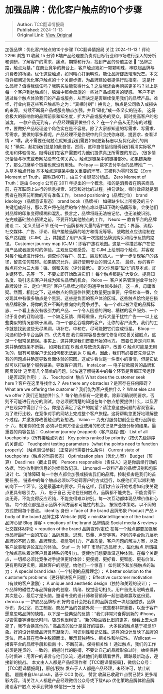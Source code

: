 # 加强品牌：优化客户触点的10个步骤

> **Author:** TCC翻译情报局  
> **Published:** 2024-11-13  
> **Original Link:** [View Original](https://www.woshipm.com/marketing/6140125.html)

---

加强品牌：优化客户触点的10个步骤 TCC翻译情报局 关注 2024-11-13 1 评论 2296 浏览 11 收藏 15 分钟 B端产品经理要负责对目标行业和市场进行深入的分析和调研，了解客户的需求、痛点、期望和行为，找到产品的价值主张 🔗 “品牌之路，触点为基。” 在商业竞争的舞台上，客户触点宛如一颗颗明珠，串联起品牌与消费者的桥梁。优化这些触点，如同精心打磨明珠，能让品牌绽放璀璨光芒。本文将详细阐述优化客户触点的十个关键步骤，为品牌建设者提供行动指南。 这是什么品牌？值得我信任吗？我购买后能获得什么？之后我还会再购买更多吗？以上是每一个客户到达触点时，脑海中都会盘旋的一些对产品或服务的疑惑。 客户不断通过每个触点体验我们的产品或服务，从而决定是否继续使用我们的品牌产品。难怪，行业内将这些客户触点称之为：“真相时刻”！换言之，触点是公司收入或损失的来源。 持续不断将产品或服务触点加强，并且“磁化“成一条坚实的链条。 这将会极大的影响你的品牌前景和知名度，扩大产品或服务的受众，同时提高客户的忠诚度。 一款产品无到有，产品经理需要做些什么？ 在一个产品从无到有的过程中，要做好产品经理这个角色实在是不容易，除了大家都知道的写需求、写需求、写需求，要做的事多着呢。产品经理不是你眼中的只会找你麻烦，提要求.. 查看详情 > “噗，我不需要任何触点就知道我们需要如何更新标志以及优化我们的网站！”确实，起初我们就是如此自信。然而，这种自信恰恰阻碍我们看清实际客户使用和体验情况，阻碍我们在客户需要时为他们提供真正所需要的东西。（很多情况恰恰与标志或者网站没有任何关系）。触点是链条中的链接部分。如果链条断了，那么打磨单个链接也就没有用处。 Polipay — 数字支付平台的品牌推广 一、从基本触点开始 基本触点是链条中至关重要的环节。其被称为零时效应（Zero Moment of Truth，简称ZMOT），由三个关键部分组成。 Zero Moment of Truth：是由 Google 公司在 2011 年提出的一个概念，指的是消费者在购买商品前，在互联网上进行的信息搜索、浏览和对比的过程。换句话说，零时效应就是消费者在购买前所做的所有准备工作。 brand positioning（品牌定位） brand ideology（品牌意识形态） brand book（品牌书） 如果缺少以上所提及的三个关键组成部分，那么客户将在随后的每个触点难以感知正确的品牌形象。会使他们对品牌的印象变得模糊和混乱。换言之，品牌将既无法被记忆，也无法被识别。 在完成基础触点搭建之前，不要开始其他触点的工作。 Neuro — 教育平台的品牌建设 二、定义关键环节 任何一个品牌都有大量的客户触点。包括：界面、流程、社交媒体、广告、评论、用户接触品牌的地方和情况等等。 战略触点应该绘制在客户路程图（CJM）上，其描述了用户从第一次接触品牌到购买和给予反馈的路径。 Customer journey map (CJM)：即客户旅程地图。这是一种描述客户在使用产品或者服务时的体验，主观反应和感受。 在 CJM 上绘制每个触点，并客观对每个触点进行评分。调查你的客户、员工、朋友和熟人。一步一步复现客户的路径，留意任何障碍。如果情况允许，最好使用专业的测试人员。 最终，你的客户触点将分为三大类：强、弱和失败（评分最低）。 定义你想要“磁化”的基本点，即关键环节。先等一下，不要立即开始改进它们！ 每个触点都是扩大受众、提高知名度、吸引忠实客户并成为知名品牌的机会。 Relos —  客户关系管理创业平台的品牌设计 三、定位“黑洞” 客户与品牌之间的沟通平台越多越好。这一点，毋庸置疑。然而，相比之下，这些触点的质量往往要比数量更加重要。仔细检查一番，会发现其中有很多触点是个黑洞。这些是负面的客户体验区域。这些触点恰恰是在损害品牌形象，将你的客户不断的推向你的竞争对手。 有一个难以被注意的品牌标志、一个看上去没有吸引力的产品、一个令人困惑的网站、糟糕的客户服务、一个过于复杂的订购流程、一个缺乏反馈、障碍重重，充斥大量干扰性广告——以上这些类似的情况都属于黑洞。每一个都会吞噬你的客户，让你的客户流失。我们的工作就是找到这些无尽黑洞，填补它，中和它，尽可能把它们变成恒星。 Bloop — 沟通和协作平台品牌 四、优先考虑 我们常常容易去匆忙修复和完善关键触点，这是一个很常见错误。事实上，这并非是我们首要开始的地方。 首要任务是消除黑洞并确保链条不断裂。 如果我们在 B 触点导致流失客户，改善 C 触点可能是无用功的，很有可能客户无论如何都无法到达 C 触点。因此，我们有必要首先测试所有的问题点并确定导致负面体验的原因。这或许看似是一件很小的事情，但是它依然可以打破整个服务链条，导致客户离开。 InstaLoan — 电子贷款服务的品牌和网页设计 这里有几个简单的问题，以快速了解链条中的每个环节是否都正常运转（是否起到作用）； 五、Touchpoint  触点 What does the customer seek here？客户在这里寻找什么？ Are there any obstacles？是否存在任何障碍？ What are we offering the customer？我们能为客户提供什么？ What else can we offer？我们还能提供什么？ 每个触点都有一定要求。除非明确说明要求，否则不可能进行充分的测试。你必须很清楚的知道在每个触点想要提供什么，以及客户在现实中得到了什么。你是否满足了客户的期望？请注意这些问题的客观答案。 为了进行比较，在竞争对手的网站上完成整个客户旅程。这将帮助您更好地理解整个过程，并激发你改善触点的新想法。 Vabio — 为支付服务初创企业进行品牌设计 六、制定你的任务 必须以任何方便企业使用的形式记录产业链分析的结果。最重要的内容包括： Customer journey (mapped)（客户路程-图） List of all touchpoints（所有接触点列表） Key points ranked by priority（按优先级排序的关键点） Touchpoint testing parameters（what the points need to function properly）（触点测试参数）（正常运行需要什么条件） Current state of touchpoints（触点的当前状态） Optimization plan（优化方案） Budget（预算） Deadlines（截止日期） Persons responsible（责任人）这是你后续行动的依据，当你收到新信息的时候修改记录。 Limonadi —饮料产品的品牌识别和包装设计 七、消除障碍 每一个触点都会加强或损害我们的品牌。控制损害是我们的首要任务。 链条中的每个触点必须以不妨碍客户的方式运行，以便他们可以顺利地转向下一个环节。这是最基本的要求。只有这样，我们才应该开始考虑如何使关键点更具有吸引力。 八、忠于自己 无论在任何触点，品牌都不能失色。不能变得平淡无奇，不能变得反应迟钝，不能变得难以辨别。每一次互动都体现品牌价值和心智。 每个触点都是展示品牌不同方面和可能性的机会。 按照总体策略，以不同的方式使用每个要点。 identity 身份 > face of the brand 品牌形象 Product 产品 > body of the brand 品牌主体 Website 网站 > mind&intellligence of the brand 品牌心智 Blog 博客 > emotions of the brand 品牌情感 Social media & reviews 社交媒体&评论 > repution of the brand 品牌宣传/定位 在每一个触点都要加强展示品牌最好一面的东西：品牌想象、思想、质量、声誉等等。不同的平台助力展示品牌的不同方面。品牌理念、视觉吸引力、产品质量、客户问题的解决方案，以及客户故事和评论互动的体验。 Stuf — 为 NFT 市场打造品牌 九、磁化触点 所谓磁化触点意味着对客户具备特殊的吸引力。促使他们想要重温这种体验。在每个关键点，一切都必须比竞争对手提供更好体验：更便捷、更好看、更智能、更有价值、更有用和更实用。超越客户的期望，给他们一个惊喜！ 如何赋予和加强触点的磁力： A special brand idea（一个特别的品牌理念）； A better solution to the customer’s problems（更好解决客户问题）； Effective customer motivation（有效的客户激励）； A unique and aesthetic design（独特和美观的设计）； 一个品牌的磁性力与品牌自身的创意、情绪、视觉密切相关。用户首先用眼睛去爱，其次是心，最后才是头脑。邀请专业的设计师和营销师一起创造和赢取这份爱。 derma.up — 护肤品品牌标识 好的设计会把我们的品牌变成一块超强磁铁。品牌标识、办公室、员工制服、商品产品的包装外观——这些都非常重要，以至于客户愿意忽略品牌的缺陷。以下是一些典型的反馈：“我们非常兴奋得到新的 iPhone，尽管需要等待很长时间，店员也很粗鲁”。“新的吸尘器比旧的更差，但看上去太漂亮了，我不会换其他的。” 高品质的设计是最好的磁铁。 大多数的触点基于视觉印象。好的设计能使品牌具有凝聚力、可识别性和记忆性。这样的设计反映了品牌的定位，帮主其在竞争中脱颖而出，展示其独特性、相关性和响应性。 Wellcast — 播客平台的品牌手册和指南 十、不断前进，保持相关性！ 通过触点，我们的工作必须是连贯的、一致的。把握时代的脉搏，不要让自己的品牌形象过时。始终保持与时俱进：用客户的语言与他们交流，通过他们的眼睛看世界，跟踪最新动态，迎接新的挑战。 本文由人人都是产品经理作者【TCC翻译情报局】，微信公众号：【TCC翻译情报局】，原创/授权 发布于人人都是产品经理，未经许可，禁止转载。 题图来自Unsplash，基于 CC0 协议。 赞赏 收藏已收藏11 点赞已赞3 更多精彩内容，请关注人人都是产品经理微信公众号或下载App 优化策略品牌体验品牌建设客户触点 分享到微博 微信扫一扫 分享